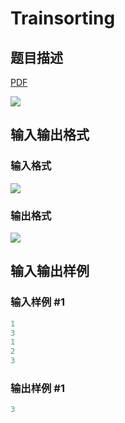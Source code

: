# Trainsorting

## 题目描述

[problemUrl]: https://uva.onlinejudge.org/index.php?option=com_onlinejudge&Itemid=8&category=26&page=show_problem&problem=2451

[PDF](https://uva.onlinejudge.org/external/114/p11456.pdf)

![](https://cdn.luogu.com.cn/upload/vjudge_pic/UVA11456/ed320b93304152bdfe4031db679a194de32712e8.png)

## 输入输出格式

### 输入格式

![](https://cdn.luogu.com.cn/upload/vjudge_pic/UVA11456/7c8c19b63f2845a08b7d76fc30d300ef39720f09.png)

### 输出格式

![](https://cdn.luogu.com.cn/upload/vjudge_pic/UVA11456/e7b39f7d705bc87da15c0d2696df3c9734ff5b2c.png)

## 输入输出样例

### 输入样例 #1

```cpp
1
3
1
2
3
```


### 输出样例 #1

```cpp
3
```


